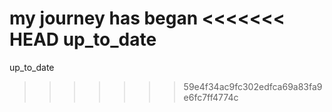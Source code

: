 my journey has began
<<<<<<< HEAD
up_to_date
=======
up_to_date
>>>>>>> 59e4f34ac9fc302edfca69a83fa9e6fc7ff4774c
